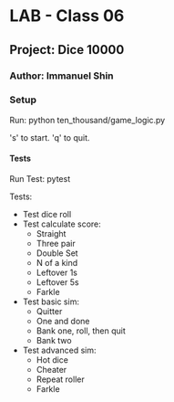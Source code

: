 # LAB - Class 06

## Project: Dice 10000

### Author: Immanuel Shin

### Setup

Run: python ten_thousand/game_logic.py

's' to start. 'q' to quit. 

#### Tests
Run Test: pytest  

Tests: 
- Test dice roll
- Test calculate score:
  - Straight
  - Three pair
  - Double Set
  - N of a kind
  - Leftover 1s
  - Leftover 5s
  - Farkle
- Test basic sim:
  - Quitter
  - One and done
  - Bank one, roll, then quit
  - Bank two
- Test advanced sim:
  - Hot dice
  - Cheater
  - Repeat roller
  - Farkle